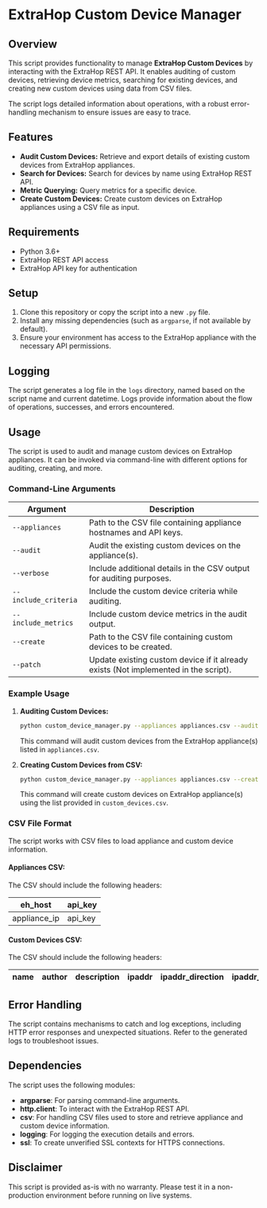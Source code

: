 # ExtraHop Custom Device Manager

## Overview

This script provides functionality to manage **ExtraHop Custom Devices** by interacting with the ExtraHop REST API. It enables auditing of custom devices, retrieving device metrics, searching for existing devices, and creating new custom devices using data from CSV files.

The script logs detailed information about operations, with a robust error-handling mechanism to ensure issues are easy to trace.

## Features

- **Audit Custom Devices:** Retrieve and export details of existing custom devices from ExtraHop appliances.
- **Search for Devices:** Search for devices by name using ExtraHop REST API.
- **Metric Querying:** Query metrics for a specific device.
- **Create Custom Devices:** Create custom devices on ExtraHop appliances using a CSV file as input.

## Requirements

- Python 3.6+
- ExtraHop REST API access
- ExtraHop API key for authentication

## Setup

1. Clone this repository or copy the script into a new `.py` file.
2. Install any missing dependencies (such as `argparse`, if not available by default).
3. Ensure your environment has access to the ExtraHop appliance with the necessary API permissions.

## Logging

The script generates a log file in the `logs` directory, named based on the script name and current datetime. Logs provide information about the flow of operations, successes, and errors encountered.

## Usage

The script is used to audit and manage custom devices on ExtraHop appliances. It can be invoked via command-line with different options for auditing, creating, and more.

### Command-Line Arguments

| Argument           | Description                                                                                 |
|--------------------|---------------------------------------------------------------------------------------------|
| `--appliances`     | Path to the CSV file containing appliance hostnames and API keys.                           |
| `--audit`          | Audit the existing custom devices on the appliance(s).                                      |
| `--verbose`        | Include additional details in the CSV output for auditing purposes.                         |
| `--include_criteria`| Include the custom device criteria while auditing.                                          |
| `--include_metrics`| Include custom device metrics in the audit output.                                          |
| `--create`         | Path to the CSV file containing custom devices to be created.                               |
| `--patch`          | Update existing custom device if it already exists (Not implemented in the script).         |

### Example Usage

1. **Auditing Custom Devices:**

    ```sh
    python custom_device_manager.py --appliances appliances.csv --audit --verbose --include_criteria --include_metrics
    ```

    This command will audit custom devices from the ExtraHop appliance(s) listed in `appliances.csv`.

2. **Creating Custom Devices from CSV:**

    ```sh
    python custom_device_manager.py --appliances appliances.csv --create custom_devices.csv
    ```

    This command will create custom devices on ExtraHop appliance(s) using the list provided in `custom_devices.csv`.

### CSV File Format

The script works with CSV files to load appliance and custom device information.

#### Appliances CSV:

The CSV should include the following headers:

| eh_host      | api_key |
|--------------|---------|
| appliance_ip | api_key |

#### Custom Devices CSV:

The CSV should include the following headers:

| name | author | description | ipaddr | ipaddr_direction | ipaddr_peer | src_port_min | src_port_max | dst_port_min | dst_port_max | vlan_min | vlan_max |
|------|--------|-------------|--------|-----------------|-------------|--------------|--------------|--------------|--------------|----------|----------|

## Error Handling

The script contains mechanisms to catch and log exceptions, including HTTP error responses and unexpected situations. Refer to the generated logs to troubleshoot issues.

## Dependencies

The script uses the following modules:

- **argparse**: For parsing command-line arguments.
- **http.client**: To interact with the ExtraHop REST API.
- **csv**: For handling CSV files used to store and retrieve appliance and custom device information.
- **logging**: For logging the execution details and errors.
- **ssl**: To create unverified SSL contexts for HTTPS connections.

## Disclaimer

This script is provided as-is with no warranty. Please test it in a non-production environment before running on live systems.

